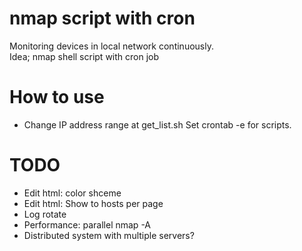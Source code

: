 # nmap script with cron
Monitoring devices in local network continuously.   
Idea; nmap shell script with cron job 

# How to use
- Change IP address range at get_list.sh
Set crontab -e for scripts.  

# TODO
- Edit html: color shceme
- Edit html: Show to hosts per page
- Log rotate
- Performance: parallel nmap -A
- Distributed system with multiple servers?

